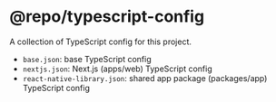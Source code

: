 # @repo/typescript-config

A collection of TypeScript config for this project.

- `base.json`: base TypeScript config
- `nextjs.json`: Next.js (apps/web) TypeScript config
- `react-native-library.json`: shared app package (packages/app) TypeScript config
